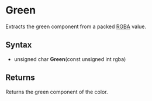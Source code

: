# Green #
Extracts the green component from a packed [RGBA](RGBA.md) value.

## Syntax ##
- unsigned char **Green**(const unsigned int rgba)

## Returns ##
Returns the green component of the color.
